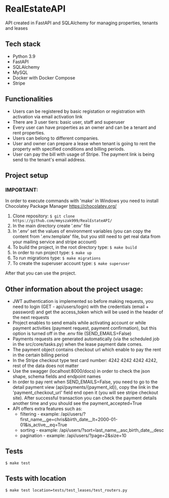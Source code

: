 # RealEstateAPI
API created in FastAPI and SQLAlchemy for managing properties, tenants and leases


## Tech stack
* Python 3.9
* FastAPI
* SQLAlchemy
* MySQL
* Docker with Docker Compose
* Stripe


## Functionalities
* Users can be registered by basic registation or registration with activation via email activation link
* There are 3 user tiers: basic user, staff and superuser 
* Every user can have properties as an owner and can be a tenant and rent properties.
* Users can belong to different companies.
* User and owner can prepare a lease when tenant is going to rent the property with specified conditions and billing periods.
* User can pay the bill with usage of Stripe. The payment link is being send to the tenant's email address.


## Project setup
### IMPORTANT:
In order to execute commands with 'make' in Windows you need to install Chocolatey Package Manager
https://chocolatey.org/

1. Clone repository:
`$ git clone https://github.com/mmyszak999/RealEstateAPI/`
2. In the main directory create '.env' file
3. In '.env' set the values of environment variables (you can copy the content from '.env.template' file, but you still need to get real data from your mailing service and stripe account)
4. To build the project, in the root directory type:
`$ make build`
5. In order to run project type: 
`$ make up`
6. To run migrations type:
`$ make migrations`
7. To create the superuser account type:
`$ make superuser`

After that you can use the project.

## Other information about the project usage:
* JWT authentication is implemented so before making requests, you need to login (GET - api/users/login) with the credentials (email + password) and get the access_token which will be used in the header of the next requests
* Project enables to send emails while activating account or while payment activities (payment request, payment confirmation), but this option is turned off in the .env file (SEND_EMAILS=False)
* Payments requests are generated automatically (via the scheduled job in the src/core/tasks.py) when the lease payment date comes.
* The payment object contains checkout url which enable to pay the rent in the certain billing period
* In the Stripe checkout type test card number:
4242 4242 4242 4242, rest of the data does not matter
* Use the swagger (localhost:8000/docs) in order to check the json shape, schema fields and endpoint names
* In order to pay rent when SEND_EMAILS=False, you need to go to the detail payment view (api/payments/{payment_id}), copy the link in the 'payment_checkout_url' field end open it (you will see stripe checkout site). After successful transaction you can check the payment details another time and you should see the payment_accepted=True
* API offers extra features such as:
    - filtering - example: /api/users/?first_name__ge=chris&birth_date__lt=2000-01-01&is_active__eq=True
    - sorting - example: /api/users/?sort=last_name__asc,birth_date__desc
    - pagination - example: /api/users/?page=2&size=10







## Tests
`$ make test`

## Tests with location 
`$ make test location=tests/test_leases/test_routers.py`

